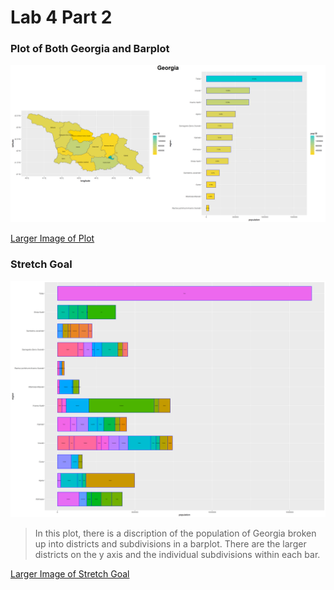 # Lab 4 Part 2

### Plot of Both Georgia and Barplot
![](liberia.png)
> 

[Larger Image of Plot](liberia.png)

### Stretch Goal 
![](lbr_adm2_bp.png)
> In this plot, there is a discription of the population of Georgia broken up into districts and subdivisions in a barplot. There are the larger districts on the y axis and the individual subdivisions within each bar.

[Larger Image of Stretch Goal](lbr_adm2_bp.png)
